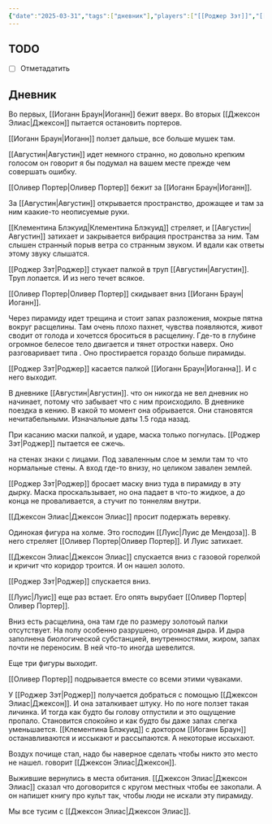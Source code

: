 ```yaml
---
{"date":"2025-03-31","tags":["дневник"],"players":["[[Роджер Зэт]]","[[Оливер Портер\|Оливер Портер]]","[[Клементина Блэкуид\|Клементина Блэкуид]]","[[Иоганн Браун\|Иоганн Браун]]"],"campaign":"[[Маски Ньярлахотепа]]","world-date":"28 марта 1921","world-time-start":"день","dg-publish":true,"previous-session":"[[28 марта 2025]]","next-session":null,"permalink":"/31-marta-2025/","dgPassFrontmatter":true}
---
```



## TODO
- [ ] Отметадатить

## Дневник
Во первых, [[Иоганн Браун\|Иоганн]] бежит вверх. 
Во вторых [[Джексон Элиас\|Джексон]] пытается остановить портеров. 

[[Иоганн Браун\|Иоганн]] ползет дальше, все больше мушек там. 

[[Августин\|Августин]] идет немного странно, но довольно крепким голосом он говорит я бы подумал на вашем месте прежде чем совершать ошибку. 

[[Оливер Портер\|Оливер Портер]] бежит за [[Иоганн Браун\|Иоганн]].

За [[Августин\|Августин]] открывается пространство, дрожащее и там за ним каакие-то неописуемые руки.

[[Клементина Блэкуид\|Клементина Блэкуид]] стреляет, и [[Августин\|Августин]] затихает и закрывается вибрация пространства за ним. Там слышен странный порыв ветра со странным звуком. И вдали как ответы этому звуку слышатся.

[[Роджер Зэт\|Роджер]] стукает палкой в труп [[Августин\|Августин]]. Труп лопается. И из него течет всякое. 

[[Оливер Портер\|Оливер Портер]] скидывает вниз [[Иоганн Браун\|Иоганн]].

Через пирамиду идет трещина и стоит запах разложения, мокрые пятна вокруг расщелины. Там очень плохо пахнет, чувства появляются, живот сводит от голода и хочетсся броситься в расщелину. Где-то в глубине огромное белесое тело двигается и тянет отростки наверх. Оно разговаривает типа . Оно простирается гораздо больше пирамиды. 

[[Роджер Зэт\|Роджер]] касается палкой [[Иоганн Браун\|Иоганна]]. И с него выходит.

В дневнике [[Августин\|Августин]]. что он никогда не вел дневник но начинает, потому что забывает что с ним происходило. В дневнике поездка в кению. В какой то момент она обрывается. Они становятся нечитабельными. Изначальные даты 1.5 года назад. 

При касанию маски палкой, и ударе, маска только погнулась. [[Роджер Зэт\|Роджер]] пытается ее сжечь.

на стенах знаки с лицами. Под заваленным слое м земли там то что нормальные стены. А вход где-то внизу, но целиком завален землей. 

[[Роджер Зэт\|Роджер]] бросает маску вниз туда в пирамиду в эту дырку. Маска проскальзывает, но она падает в что-то жидкое, а до конца не проваливается, а стучит  по тоннелям внутри. 

[[Джексон Элиас\|Джексон Элиас]] просит подержать веревку. 

Одинокая фигура на холме. Это господин [[Луис\|Луис де Мендоза]]. В него стреляет [[Оливер Портер\|Оливер Портер]]. И Луис затихает.

[[Джексон Элиас\|Джексон Элиас]] спускается вниз с газовой горелкой и кричит что коридор троится. И он нашел золото. 

[[Роджер Зэт\|Роджер]] спускается вниз.

[[Луис\|Луис]] еще раз встает. Его опять вырубает [[Оливер Портер\|Оливер Портер]].

Вниз есть расщелина, она там где по размеру золотоый палки отсутствует. На полу особенно разрушено, огромная дыра. И дыра заполнена биологической субстанцией, внутренностями, жиром, запах почти не переносим. В ней что-то иногда шевелится.

Еще три фигуры выходит. 

[[Оливер Портер]] подрывается вместе со всеми этими чуваками.

У [[Роджер Зэт\|Роджер]] получается добраться с помощью [[Джексон Элиас\|Джексон]]. И она заталкивает штуку. Но по ноге ползет такая личинка. И тогда как будто бы голову отпустили и это ощущение пропало. Становится спокойно и как будто бы даже запах слегка уменьшается. [[Клементина Блэкуид]] с доктором [[Иоганн Браун]] останавливаются и иссыкают и рассыпаются. А некоторые иссыхают. 

Воздух почище стал, надо бы наверное сделать чтобы никто это место не нашел. говорит [[Джексон Элиас\|Джексон]].

Выжившие вернулись в места обитания. [[Джексон Элиас\|Джексон Элиас]] сказал что договорится с кругом местных чтобы ее закопали. А он напишет книгу про культ так, чтобы люди не искали эту пирамиду.

Мы все тусим с [[Джексон Элиас\|Джексон Элиас]]. 